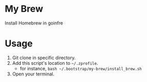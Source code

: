 # My Brew
Install Homebrew in goinfre

# Usage
1. Git clone in specific directory.
2. Add this script's location to `~/.zprofile`.
    - for instance, `bash ~/.bootstrap/my-brew/install_brew.sh`
3. Open your terminal.